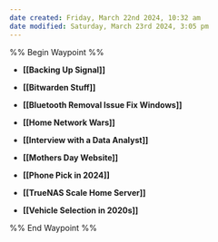 ```yaml
---
date created: Friday, March 22nd 2024, 10:32 am
date modified: Saturday, March 23rd 2024, 3:05 pm
---
```


%% Begin Waypoint %%
- **[[Backing Up Signal]]**
- **[[Bitwarden Stuff]]**
- **[[Bluetooth Removal Issue Fix Windows]]**

- **[[Home Network Wars]]**
- **[[Interview with a Data Analyst]]**
- **[[Mothers Day Website]]**

- **[[Phone Pick in 2024]]**
- **[[TrueNAS Scale Home Server]]**
- **[[Vehicle Selection in 2020s]]**

%% End Waypoint %%